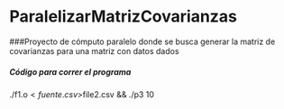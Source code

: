 # ParalelizarMatrizCovarianzas
###Proyecto de cómputo paralelo donde se busca generar la matriz de covarianzas para una matriz con datos dados

##### Código para correr el programa
./f1.o$<fuente.csv$>file2.csv && ./p3 10 


